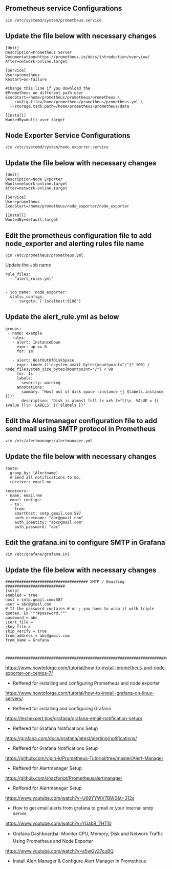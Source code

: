 ## Prometheus service Configurations
```
vim /etc/systemd/system/prometheus.service

```
## Update the file below with necessary changes

```
[Unit]
Description=Prometheus Server
Documentation=https://prometheus.io/docs/introduction/overview/
After=network-online.target

[Service]
User=prometheus
Restart=on-failure

#Change this line if you download the 
#Prometheus on different path user
ExecStart=/home/prometheus/prometheus/prometheus \
  --config.file=/home/prometheus/prometheus/prometheus.yml \
  --storage.tsdb.path=/home/prometheus/prometheus/data

[Install]
WantedBy=multi-user.target
```





## Node Exporter Service Configurations

```
vim /etc/systemd/system/node_exporter.service
```

## Update the file below with necessary changes

```
[Unit]
Description=Node Exporter
Wants=network-online.target
After=network-online.target

[Service]
User=prometheus
ExecStart=/home/prometheus/node_exporter/node_exporter

[Install]
WantedBy=default.target
```

## Edit the prometheus configuration file to add node_exporter and alerting rules file name

```
vim /etc/prometheus/prometheus.yml
```

Update the Job name
```
rule_files:
  - "alert_rules.yml"


- job_name: 'node_exporter'
  static_configs:
    - targets: ['localhost:9100']
```


## Update the alert_rule.yml as below

```
groups:
 - name: example
   rules:
   - alert: InstanceDown
     expr: up == 0
     for: 1m

   - alert: HostOutOfDiskSpace
     expr: (node_filesystem_avail_bytes{mountpoint="/"}* 100) / node_filesystem_size_bytes{mountpoint="/"} < 99
     for: 1s
     labels:
       severity: warning
     annotations:
       summary: "Host out of disk space (instance {{ $labels.instance }})"
       description: "Disk is almost full (< xx% left)\n  VALUE = {{ $value }}\n  LABELS: {{ $labels }}"
```



## Edit the Alertmanager configuration file to add send mail using SMTP protocol in Prometheus

```
vim /etc/alertmanager/alertmanager.yml
```

## Update the file below with necessary changes
```
route:
  group_by: [Alertname]
  # Send all notifications to me.
  receiver: email-me

receivers:
- name: email-me
  email_configs:
  - to: 
    from: 
    smarthost: smtp.gmail.com:587
    auth_username: "abc@gmail.com"
    auth_identity: "abc@gmail.com"
    auth_password: "abc"
```




## Edit the grafana.ini to configure SMTP in Grafana
```
vim /etc/grafana/grafana.ini
```

## Update the file below with necessary changes

```
#################################### SMTP / Emailing ##########################
[smtp]
enabled = true
host = smtp.gmail.com:587
user = abc@gmail.com
# If the password contains # or ; you have to wrap it with triple quotes. Ex """#password;"""
password = abc
;cert_file =
;key_file =
skip_verify = true
from_address = abc@gmail.com
from_name = Grafana



##############################################################################
``` 


https://www.howtoforge.com/tutorial/how-to-install-prometheus-and-node-exporter-on-centos-7/ 
- Reffered for installing and configuring Prometheus and node exporter

https://www.howtoforge.com/tutorial/how-to-install-grafana-on-linux-servers/
- Reffered for installing and configuring Grafana

https://techexpert.tips/grafana/grafana-email-notification-setup/
- Reffered for Grafana Notifications Setup

https://grafana.com/docs/grafana/latest/alerting/notifications/
- Reffered for Grafana Notifications Setup

https://github.com/vipin-k/Prometheus-Tutorial/tree/master/Alert-Manager
- Reffered for Alertmanager Setup

https://github.com/shazforiot/Prometheusalertmanager
- Reffered for Alertmanager Setup

https://www.youtube.com/watch?v=U69YYWV7BW0&t=312s
- How to get email alerts from grafana to gmail or your internal smtp server

https://www.youtube.com/watch?v=YUabB_7H710
- Grafana Dashboard📊: Monitor CPU, Memory, Disk and Network Traffic Using Prometheus and Node Exporter

https://www.youtube.com/watch?v=a5wGy27cuBQ
- Install Alert Manager & Configure Alert Manager in Prometheus
